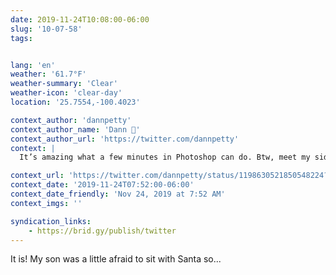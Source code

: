 ```yaml
---
date: 2019-11-24T10:08:00-06:00
slug: '10-07-58'
tags:


lang: 'en'
weather: '61.7°F'
weather-summary: 'Clear'
weather-icon: 'clear-day'
location: '25.7554,-100.4023'

context_author: 'dannpetty'
context_author_name: 'Dann 🤙'
context_author_url: 'https://twitter.com/dannpetty'
context: |
  It’s amazing what a few minutes in Photoshop can do. Btw, meet my side of the family. Mom, Dad, older brother and his fam.‪

context_url: 'https://twitter.com/dannpetty/status/1198630521850548224?s=12'
context_date: '2019-11-24T07:52:00-06:00'
context_date_friendly: 'Nov 24, 2019 at 7:52 AM'
context_imgs: ''

syndication_links:
    - https://brid.gy/publish/twitter
---
```

It is! My son was a little afraid to sit with Santa so... 